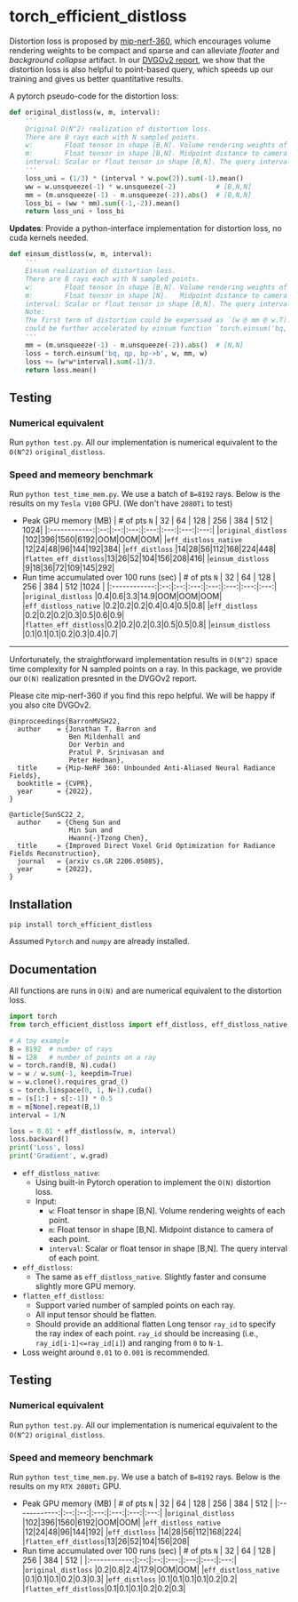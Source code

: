 # torch_efficient_distloss

Distortion loss is proposed by [mip-nerf-360](https://jonbarron.info/mipnerf360/), which encourages volume rendering weights to be compact and sparse and can alleviate *floater* and *background collapse* artifact.
In our [DVGOv2 report](https://arxiv.org/abs/2206.05085), we show that the distortion loss is also helpful to point-based query, which speeds up our training and gives us better quantitative results.

A pytorch pseudo-code for the distortion loss:
```python
def original_distloss(w, m, interval):
    '''
    Original O(N^2) realization of distortion loss.
    There are B rays each with N sampled points.
    w:        Float tensor in shape [B,N]. Volume rendering weights of each point.
    m:        Float tensor in shape [B,N]. Midpoint distance to camera of each point.
    interval: Scalar or float tensor in shape [B,N]. The query interval of each point.
    '''
    loss_uni = (1/3) * (interval * w.pow(2)).sum(-1).mean()
    ww = w.unsqueeze(-1) * w.unsqueeze(-2)          # [B,N,N]
    mm = (m.unsqueeze(-1) - m.unsqueeze(-2)).abs()  # [B,N,N]
    loss_bi = (ww * mm).sum((-1,-2)).mean()
    return loss_uni + loss_bi
```

**Updates**: Provide a python-interface implementation for distortion loss, no cuda kernels needed.

```python
def einsum_distloss(w, m, interval):
    '''
    Einsum realization of distortion loss.
    There are B rays each with N sampled points.
    w:        Float tensor in shape [B,N]. Volume rendering weights of each point.
    m:        Float tensor in shape [N].   Midpoint distance to camera of each point.
    interval: Scalar or float tensor in shape [B,N]. The query interval of each point.
    Note: 
    The first term of distortion could be experssed as `(w @ mm @ w.T).diagonal()`, which 
    could be further accelerated by einsum function `torch.einsum('bq, qp, bp->b', w, mm, w)`
    '''
    mm = (m.unsqueeze(-1) - m.unsqueeze(-2)).abs()  # [N,N]
    loss = torch.einsum('bq, qp, bp->b', w, mm, w)
    loss += (w*w*interval).sum(-1)/3.
    return loss.mean()
```
## Testing
### Numerical equivalent
Run `python test.py`. All our implementation is numerical equivalent to the `O(N^2)` `original_distloss`.

### Speed and memeory benchmark
Run `python test_time_mem.py`. We use a batch of `B=8192` rays. Below is the results on my `Tesla V100` GPU. (We don't have `2080Ti` to test)
- Peak GPU memory (MB)
    | \# of pts `N` | 32 | 64 | 128 | 256 | 384 | 512 | 1024|
    |:------------:|:--:|:--:|:---:|:---:|:---:|:---:|:---:|
    |`original_distloss`   |102|396|1560|6192|OOM|OOM|OOM|
    |`eff_distloss_native` |12|24|48|96|144|192|384|
    |`eff_distloss`        |14|28|56|112|168|224|448|
    |`flatten_eff_distloss`|13|26|52|104|156|208|416|
    |`einsum_distloss`     |9|18|36|72|109|145|292|
- Run time accumulated over 100 runs (sec)
    | \# of pts `N` | 32 | 64 | 128 | 256 | 384 | 512 |1024 |
    |:------------:|:--:|:--:|:---:|:---:|:---:|:---:|:---:|
    |`original_distloss`   |0.4|0.6|3.3|14.9|OOM|OOM|OOM|
    |`eff_distloss_native` |0.2|0.2|0.2|0.4|0.4|0.5|0.8|
    |`eff_distloss`        |0.2|0.2|0.2|0.3|0.5|0.6|0.9|
    |`flatten_eff_distloss`|0.2|0.2|0.2|0.3|0.5|0.5|0.8|
    |`einsum_distloss`     |0.1|0.1|0.1|0.2|0.3|0.4|0.7|
-----

Unfortunately, the straightforward implementation results in `O(N^2)` space time complexity for N sampled points on a ray. In this package, we provide our `O(N)` realization presnted in the DVGOv2 report.

Please cite mip-nerf-360 if you find this repo helpful. We will be happy if you also cite DVGOv2.
```
@inproceedings{BarronMVSH22,
  author    = {Jonathan T. Barron and
               Ben Mildenhall and
               Dor Verbin and
               Pratul P. Srinivasan and
               Peter Hedman},
  title     = {Mip-NeRF 360: Unbounded Anti-Aliased Neural Radiance Fields},
  booktitle = {CVPR},
  year      = {2022},
}

@article{SunSC22_2,
  author    = {Cheng Sun and
               Min Sun and
               Hwann{-}Tzong Chen},
  title     = {Improved Direct Voxel Grid Optimization for Radiance Fields Reconstruction},
  journal   = {arxiv cs.GR 2206.05085},
  year      = {2022},
}
```

## Installation
```
pip install torch_efficient_distloss
```
Assumed `Pytorch` and `numpy` are already installed.

## Documentation
All functions are runs in `O(N)` and are numerical equivalent to the distortion loss.
```python
import torch
from torch_efficient_distloss import eff_distloss, eff_distloss_native, flatten_eff_distloss

# A toy example
B = 8192  # number of rays
N = 128   # number of points on a ray
w = torch.rand(B, N).cuda()
w = w / w.sum(-1, keepdim=True)
w = w.clone().requires_grad_()
s = torch.linspace(0, 1, N+1).cuda()
m = (s[1:] + s[:-1]) * 0.5
m = m[None].repeat(B,1)
interval = 1/N

loss = 0.01 * eff_distloss(w, m, interval)
loss.backward()
print('Loss', loss)
print('Gradient', w.grad)
```
- `eff_distloss_native`:
    - Using built-in Pytorch operation to implement the `O(N)` distortion loss.
    - Input:
        - `w`: Float tensor in shape [B,N]. Volume rendering weights of each point.
        - `m`: Float tensor in shape [B,N]. Midpoint distance to camera of each point.
        - `interval`: Scalar or float tensor in shape [B,N]. The query interval of each point.
- `eff_distloss`:
    - The same as `eff_distloss_native`. Slightly faster and consume slightly more GPU memory.
- `flatten_eff_distloss`:
    - Support varied number of sampled points on each ray.
    - All input tensor should be flatten.
    - Should provide an additional flatten Long tensor `ray_id` to specify the ray index of each point. `ray_id` should be increasing (i.e., `ray_id[i-1]<=ray_id[i]`) and ranging from `0` to `N-1`.
- Loss weight around `0.01` to `0.001` is recommended.


## Testing
### Numerical equivalent
Run `python test.py`. All our implementation is numerical equivalent to the `O(N^2)` `original_distloss`.

### Speed and memeory benchmark
Run `python test_time_mem.py`. We use a batch of `B=8192` rays. Below is the results on my `RTX 2080Ti` GPU.
- Peak GPU memory (MB)
    | \# of pts `N` | 32 | 64 | 128 | 256 | 384 | 512 |
    |:------------:|:--:|:--:|:---:|:---:|:---:|:---:|
    |`original_distloss`   |102|396|1560|6192|OOM|OOM|
    |`eff_distloss_native` |12|24|48|96|144|192|
    |`eff_distloss`        |14|28|56|112|168|224|
    |`flatten_eff_distloss`|13|26|52|104|156|208|
- Run time accumulated over 100 runs (sec)
    | \# of pts `N` | 32 | 64 | 128 | 256 | 384 | 512 |
    |:------------:|:--:|:--:|:---:|:---:|:---:|:---:|
    |`original_distloss`   |0.2|0.8|2.4|17.9|OOM|OOM|
    |`eff_distloss_native` |0.1|0.1|0.1|0.2|0.3|0.3|
    |`eff_distloss`        |0.1|0.1|0.1|0.1|0.2|0.2|
    |`flatten_eff_distloss`|0.1|0.1|0.1|0.2|0.2|0.3|

